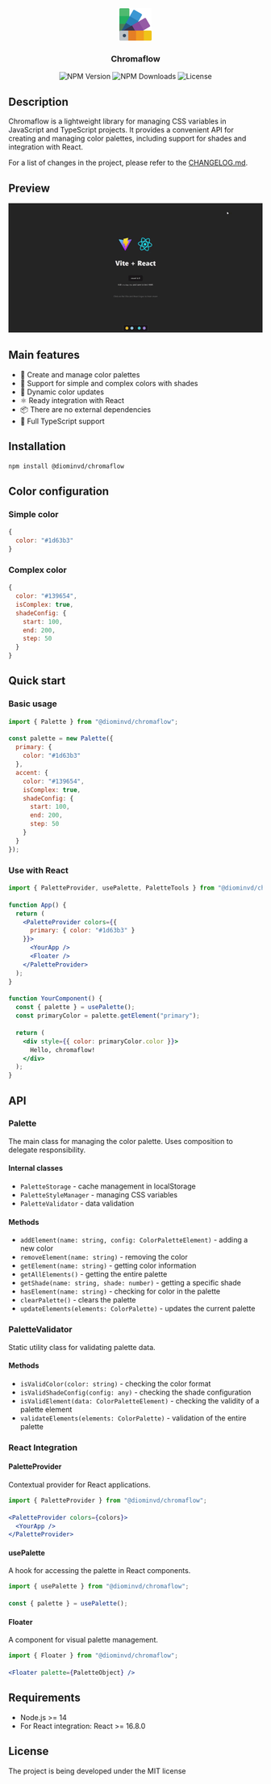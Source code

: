 <!--Header-->
<div align="center">
  <img src="public/logo.png" width="64px" />
  <h3>Chromaflow</h3>
</div>

<!--Information-->
<div align="center" >
  <img alt="NPM Version" src="https://img.shields.io/npm/v/%40diominvd%2Fchromaflow">
  <img alt="NPM Downloads" src="https://img.shields.io/npm/d18m/%40diominvd%2Fchromaflow">
  <img alt="License" src="https://img.shields.io/github/license/diominvd/chromaflow.svg">
</div>

<!--Description-->
<h2 id="description">Description</h2>
<p>
  Chromaflow is a lightweight library for managing CSS variables in JavaScript and TypeScript projects. It provides a convenient API for creating and managing color palettes, including support for shades and integration with React.
</p>

<p>
  For a list of changes in the project, please refer to the <a href='./CHANGELOG.md'>CHANGELOG.md</a>.
</p>

<!--Preview-->
<h2 id="preview">Preview</h2>
<img src="public/preview.gif" alt="Chromaflow Preview" />

<!--Features-->
<h2 id="main-features">Main features</h2>
<span>
  <ul style="list-style-type: -">
    <li>🎨 Create and manage color palettes</li>
    <li>🌈 Support for simple and complex colors with shades</li>
    <li>🔄 Dynamic color updates</li>
    <li>⚛️ Ready integration with React</li>
    <li>📦 There are no external dependencies</li>
    <li>🎯 Full TypeScript support</li>
  </ul>
</span>

<!--Installation-->
<h2 id="installation">Installation</h2>

```bash
npm install @diominvd/chromaflow
```

<!--Color configuration-->
<h2 id="color-configuration">Color configuration</h2>

<!--Simple color-->
<h3 id="simple-color">Simple color</h3>

```javascript
{
  color: "#1d63b3"
}
```

<!--Complex color-->
<h3 id="complex-color">Complex color</h3>

```javascript
{
  color: "#139654",
  isComplex: true,
  shadeConfig: {
    start: 100,
    end: 200,
    step: 50
  }
}
```

<!--Quick start-->
<h2 id="quick-start">Quick start</h2>

<!--Basic usage-->
<h3 id="basic-usage">Basic usage</h3>

```javascript
import { Palette } from "@diominvd/chromaflow";

const palette = new Palette({
  primary: {
    color: "#1d63b3"
  },
  accent: {
    color: "#139654",
    isComplex: true,
    shadeConfig: {
      start: 100,
      end: 200,
      step: 50
    }
  }
});
```

<!--Use with react-->
<h3 id="use-with-react">Use with React</h3>

```jsx
import { PaletteProvider, usePalette, PaletteTools } from "@diominvd/chromaflow";

function App() {
  return (
    <PaletteProvider colors={{
      primary: { color: "#1d63b3" }
    }}>
      <YourApp />
      <Floater />
    </PaletteProvider>
  );
}

function YourComponent() {
  const { palette } = usePalette();
  const primaryColor = palette.getElement("primary");

  return (
    <div style={{ color: primaryColor.color }}>
      Hello, chromaflow!
    </div>
  );
}
```

<!--API-->
<h2 id="api">API</h2>

<!--Palette-->
<h3 id="palette">Palette</h3>
<span>
  The main class for managing the color palette. Uses composition to delegate responsibility.
</span>

<!--Internal classes-->
<h4 id="palette-components">Internal classes</h4>
<ul>
  <li><code>PaletteStorage</code> - cache management in localStorage</li>
  <li><code>PaletteStyleManager</code> - managing CSS variables</li>
  <li><code>PaletteValidator</code> - data validation</li>
</ul>

<h4 id="palette-methods">Methods</h4>
<ul>
  <li><code>addElement(name: string, config: ColorPaletteElement)</code> - adding a new color</li>
  <li><code>removeElement(name: string)</code> - removing the color</li>
  <li><code>getElement(name: string)</code> - getting color information</li>
  <li><code>getAllElements()</code> - getting the entire palette</li>
  <li><code>getShade(name: string, shade: number)</code> - getting a specific shade</li>
  <li><code>hasElement(name: string)</code> - checking for color in the palette</li>
  <li><code>clearPalette()</code> - clears the palette</li>
  <li><code>updateElements(elements: ColorPalette)</code> - updates the current palette</li>
</ul>

<!--PaletteValidator-->
<h3 id="palette-validator">PaletteValidator</h3>
<span>
  Static utility class for validating palette data.
</span>

<h4 id="palette-validator-methods">Methods</h4>
<ul>
  <li><code>isValidColor(color: string)</code> - checking the color format</li>
  <li><code>isValidShadeConfig(config: any)</code> - checking the shade configuration</li>
  <li><code>isValidElement(data: ColorPaletteElement)</code> - checking the validity of a palette element</li>
  <li><code>validateElements(elements: ColorPalette)</code> - validation of the entire palette</li>
</ul>

<!--React Integration-->
<h3 id="react-integration">React Integration</h3>

<!--PaletteProvider-->
<h4 id="palette-provider">PaletteProvider</h4>
<span>
  Contextual provider for React applications.
</span>

```jsx
import { PaletteProvider } from "@diominvd/chromaflow";

<PaletteProvider colors={colors}>
  <YourApp />
</PaletteProvider>
```

<!--usePalette-->
<h4 id="use-palette">usePalette</h4>
<span>
  A hook for accessing the palette in React components.
</span>

```jsx
import { usePalette } from "@diominvd/chromaflow";

const { palette } = usePalette();
```

<!--Floater-->
<h4 id="floater">Floater</h4>
<span>
  A component for visual palette management.
</span>

```jsx
import { Floater } from "@diominvd/chromaflow";

<Floater palette={PaletteObject} />
```

<!--Requirements-->
<h2 id="requirements">Requirements</h2>
<ul>
  <li>Node.js >= 14</li>
  <li>For React integration: React >= 16.8.0</li>
</ul>

<!--License-->
<h2 id="license">License</h2>
<span>The project is being developed under the MIT license</span>
